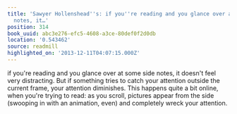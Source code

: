 ```yaml
---
title: 'Sawyer Hollenshead''s: if you''re reading and you glance over at some side
  notes, it…'
position: 314
book_uuid: abc3e276-efc5-4608-a3ce-80def0f2d0db
location: '0.543462'
source: readmill
highlighted_on: '2013-12-11T04:07:15.000Z'
---
```


if you're reading and you glance over at some side notes, it doesn't feel very distracting. But if something tries to catch your attention outside the current frame, your attention diminishes. This happens quite a bit online, when you're trying to read: as you scroll, pictures appear from the side (swooping in with an animation, even) and completely wreck your attention.